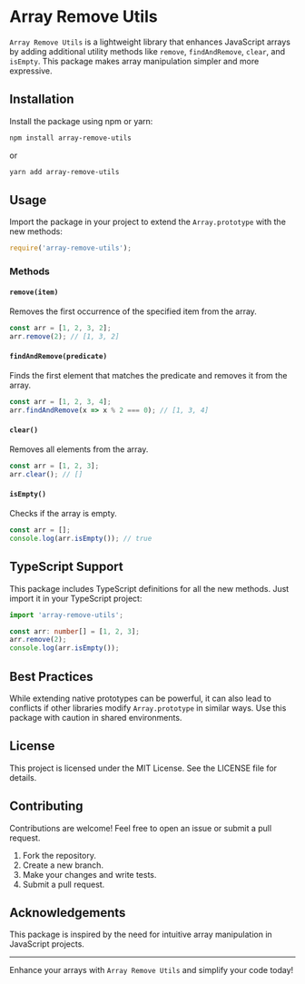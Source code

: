 # Array Remove Utils

`Array Remove Utils` is a lightweight library that enhances JavaScript arrays by adding additional utility methods like `remove`, `findAndRemove`, `clear`, and `isEmpty`. This package makes array manipulation simpler and more expressive.

## Installation

Install the package using npm or yarn:

```bash
npm install array-remove-utils
```

or

```bash
yarn add array-remove-utils
```

## Usage

Import the package in your project to extend the `Array.prototype` with the new methods:

```javascript
require('array-remove-utils');
```

### Methods

#### `remove(item)`
Removes the first occurrence of the specified item from the array.

```javascript
const arr = [1, 2, 3, 2];
arr.remove(2); // [1, 3, 2]
```

#### `findAndRemove(predicate)`
Finds the first element that matches the predicate and removes it from the array.

```javascript
const arr = [1, 2, 3, 4];
arr.findAndRemove(x => x % 2 === 0); // [1, 3, 4]
```

#### `clear()`
Removes all elements from the array.

```javascript
const arr = [1, 2, 3];
arr.clear(); // []
```

#### `isEmpty()`
Checks if the array is empty.

```javascript
const arr = [];
console.log(arr.isEmpty()); // true
```

## TypeScript Support
This package includes TypeScript definitions for all the new methods. Just import it in your TypeScript project:

```typescript
import 'array-remove-utils';

const arr: number[] = [1, 2, 3];
arr.remove(2);
console.log(arr.isEmpty());
```

## Best Practices
While extending native prototypes can be powerful, it can also lead to conflicts if other libraries modify `Array.prototype` in similar ways. Use this package with caution in shared environments.

## License

This project is licensed under the MIT License. See the LICENSE file for details.

## Contributing

Contributions are welcome! Feel free to open an issue or submit a pull request.

1. Fork the repository.
2. Create a new branch.
3. Make your changes and write tests.
4. Submit a pull request.

## Acknowledgements
This package is inspired by the need for intuitive array manipulation in JavaScript projects.

---

Enhance your arrays with `Array Remove Utils` and simplify your code today!

